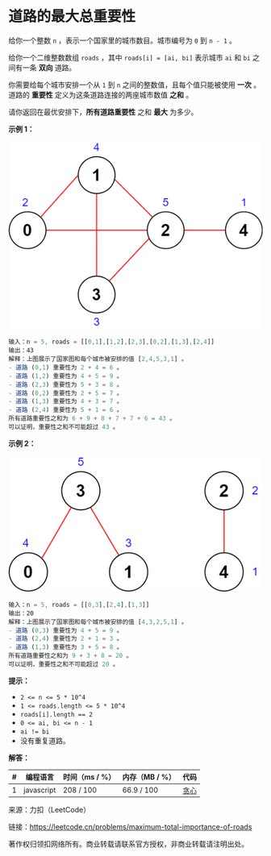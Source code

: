 # 道路的最大总重要性

给你一个整数 `n` ，表示一个国家里的城市数目。城市编号为 `0` 到 `n - 1` 。

给你一个二维整数数组 `roads` ，其中 `roads[i] = [ai, bi]` 表示城市 `ai` 和 `bi` 之间有一条 **双向** 道路。

你需要给每个城市安排一个从 `1` 到 `n` 之间的整数值，且每个值只能被使用 **一次** 。道路的 **重要性** 定义为这条道路连接的两座城市数值 **之和** 。

请你返回在最优安排下，**所有道路重要性** 之和 **最大** 为多少。

**示例 1：**

![示例1](eg1.png)

``` javascript
输入：n = 5, roads = [[0,1],[1,2],[2,3],[0,2],[1,3],[2,4]]
输出：43
解释：上图展示了国家图和每个城市被安排的值 [2,4,5,3,1] 。
- 道路 (0,1) 重要性为 2 + 4 = 6 。
- 道路 (1,2) 重要性为 4 + 5 = 9 。
- 道路 (2,3) 重要性为 5 + 3 = 8 。
- 道路 (0,2) 重要性为 2 + 5 = 7 。
- 道路 (1,3) 重要性为 4 + 3 = 7 。
- 道路 (2,4) 重要性为 5 + 1 = 6 。
所有道路重要性之和为 6 + 9 + 8 + 7 + 7 + 6 = 43 。
可以证明，重要性之和不可能超过 43 。
```

**示例 2：**

![示例2](eg2.png)

``` javascript
输入：n = 5, roads = [[0,3],[2,4],[1,3]]
输出：20
解释：上图展示了国家图和每个城市被安排的值 [4,3,2,5,1] 。
- 道路 (0,3) 重要性为 4 + 5 = 9 。
- 道路 (2,4) 重要性为 2 + 1 = 3 。
- 道路 (1,3) 重要性为 3 + 5 = 8 。
所有道路重要性之和为 9 + 3 + 8 = 20 。
可以证明，重要性之和不可能超过 20 。
```

**提示：**

- `2 <= n <= 5 * 10^4`
- `1 <= roads.length <= 5 * 10^4`
- `roads[i].length == 2`
- `0 <= ai, bi <= n - 1`
- `ai != bi`
- 没有重复道路。

**解答：**

**#**|**编程语言**|**时间（ms / %）**|**内存（MB / %）**|**代码**
--|--|--|--|--
1|javascript|208 / 100|66.9 / 100|[贪心](./javascript/ac_v1.js)

来源：力扣（LeetCode）

链接：https://leetcode.cn/problems/maximum-total-importance-of-roads

著作权归领扣网络所有。商业转载请联系官方授权，非商业转载请注明出处。
